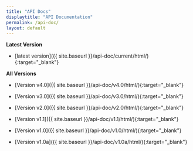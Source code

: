 ```yaml
---
title: "API Docs"
displaytitle: "API Documentation"
permalink: /api-doc/
layout: default
---
```


**Latest Version**

  - [latest version]({{ site.baseurl }}/api-doc/current/html/){:target="_blank"}


**All Versions**

  - [Version v4.0]({{ site.baseurl }}/api-doc/v4.0/html/){:target="_blank"}

  - [Version v3.0]({{ site.baseurl }}/api-doc/v3.0/html/){:target="_blank"}

  - [Version v2.0]({{ site.baseurl }}/api-doc/v2.0/html/){:target="_blank"}

  - [Version v1.1]({{ site.baseurl }}/api-doc/v1.1/html/){:target="_blank"}

  - [Version v1.0]({{ site.baseurl }}/api-doc/v1.0/html/){:target="_blank"}

  - [Version v1.0a]({{ site.baseurl }}/api-doc/v1.0a/html/){:target="_blank"}


